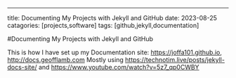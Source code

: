 ---
title: Documenting My Projects with Jekyll and GitHub 
date: 2023-08-25
catagories: [projects,software]
tags: [github,jekyll,documentation]

#Documenting My Projects with Jekyll and GitHub 

This is how I have set up my Documentation site: https://joffa101.github.io, http://docs.geofflamb.com
Mostly using https://technotim.live/posts/jekyll-docs-site/ and https://www.youtube.com/watch?v=5z7_qp0CWBY




